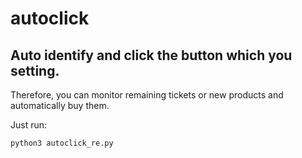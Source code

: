 # autoclick

## Auto identify and click the button which you setting. 

Therefore, you can monitor remaining tickets or new products and automatically buy them.

Just run:
```
python3 autoclick_re.py
```
